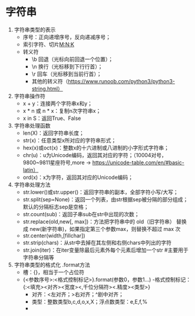 # 字符串
1. 字符串类型的表示
   - 序号：正向递增序号，反向递减序号；
   - 索引字符、切片[M:N:K](从第M位开始，到N位前取切片，K是步长，如果是负数则实现逆序)
   - 转义符
     - \b 回退（光标向前回退一个位置）；
     - \n 换行（光标移到下行行首）；
     - \r 回车（光标移到当前行首）；
     - 其他的转义符（https://www.runoob.com/python3/python3-string.html）
2. 字符串操作符
   - x + y：连接两个字符串x和y；
   - x * n 或 n * x：复制n次字符串x；
   - x in S：返回True、False
3. 字符串处理函数
   - len(X)：返回字符串长度；
   - str(x)：任意类型x所对应的字符串形式；
   - hex(x)或oct(x)：整数x的十六进制或八进制的小字形式字符串；
   - chr(u)：u为Unicode编码，返回其对应的字符；（10004对号，9800~9811星座符号,more -> https://unicode-table.com/en/#basic-latin）
   - ord(x)：x为字符，返回其对应的Unicode编码；
4. 字符串处理方法
   - str.lower()或str.upper()：返回字符串的副本，全部字符小写/大写；
   - str.split(sep=None)：返回一个列表，由str根据sep被分隔的部分组成；默认的分隔标志sep是空格；
   - str.count(sub)：返回子串sub在str中出现的次数；
   - str.replace(old,new[, max])：方法把字符串中的 old（旧字符串） 替换成 new(新字符串)，如果指定第三个参数max，则替换不超过 max 次
   - str.center(width,[fillchar])
   - str.strip(chars)：从str中去掉在其左侧和右侧chars中列出的字符
   - str.join(iter)：在iter变量除最后元素外每个元素后增加一个str #主要用于字符串分隔等
5. 字符串类型的格式化 .format方法
   - 槽：{}，相当于一个占位符
   - {<参数序号>:<格式控制标记>}.format(参数0，参数1...)
     -格式控制标记：{:<填充><对齐><宽度><,千位分隔符><.精度><类型>}
       - 对齐：<左对齐；>右对齐；^剧中对齐；
       - 类型：整数类型b,c,d,o,x,X；浮点数类型：e,E,f,%
     - 